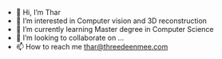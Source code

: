 - 👋 Hi, I’m Thar
- 👀 I’m interested in Computer vision and 3D reconstruction 
- 🌱 I’m currently learning Master degree in Computer Science 
- 💞️ I’m looking to collaborate on ...
- 📫 How to reach me thar@threedeenmee.com 
<!---
NaToh5/NaToh5 is a ✨ special ✨ repository because its `README.md` (this file) appears on your GitHub profile.
You can click the Preview link to take a look at your changes.
--->
